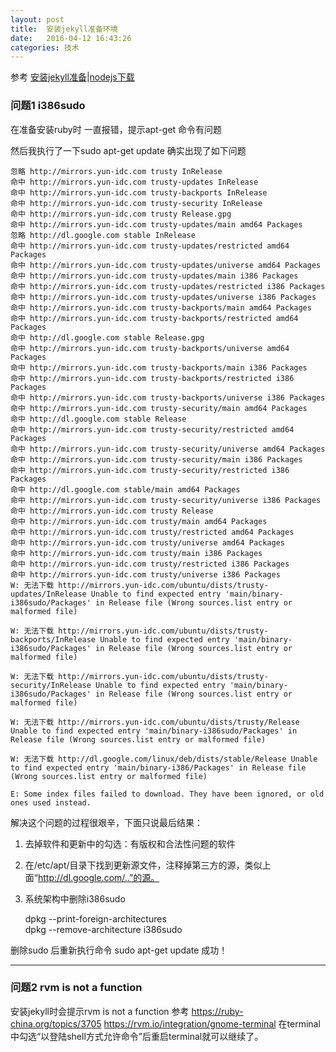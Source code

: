 ```yaml
---
layout: post
title:  安装jekyll准备环境
date:   2016-04-12 16:43:26
categories: 技术
---
```

参考 [安装jekyll准备](http://www.cnblogs.com/ee2213/p/3915243.html?utm_source=tuicool&utm_medium=referral)|[nodejs下载](https://nodejs.org/en/)




### 问题1 i386sudo
在准备安装ruby时 一直报错，提示apt-get 命令有问题

然后我执行了一下sudo apt-get update 确实出现了如下问题

	忽略 http://mirrors.yun-idc.com trusty InRelease
	命中 http://mirrors.yun-idc.com trusty-updates InRelease
	命中 http://mirrors.yun-idc.com trusty-backports InRelease
	命中 http://mirrors.yun-idc.com trusty-security InRelease
	命中 http://mirrors.yun-idc.com trusty Release.gpg
	命中 http://mirrors.yun-idc.com trusty-updates/main amd64 Packages
	忽略 http://dl.google.com stable InRelease
	命中 http://mirrors.yun-idc.com trusty-updates/restricted amd64 Packages
	命中 http://mirrors.yun-idc.com trusty-updates/universe amd64 Packages
	命中 http://mirrors.yun-idc.com trusty-updates/main i386 Packages
	命中 http://mirrors.yun-idc.com trusty-updates/restricted i386 Packages
	命中 http://mirrors.yun-idc.com trusty-updates/universe i386 Packages
	命中 http://mirrors.yun-idc.com trusty-backports/main amd64 Packages
	命中 http://mirrors.yun-idc.com trusty-backports/restricted amd64 Packages
	命中 http://dl.google.com stable Release.gpg
	命中 http://mirrors.yun-idc.com trusty-backports/universe amd64 Packages
	命中 http://mirrors.yun-idc.com trusty-backports/main i386 Packages
	命中 http://mirrors.yun-idc.com trusty-backports/restricted i386 Packages
	命中 http://mirrors.yun-idc.com trusty-backports/universe i386 Packages
	命中 http://mirrors.yun-idc.com trusty-security/main amd64 Packages
	命中 http://dl.google.com stable Release
	命中 http://mirrors.yun-idc.com trusty-security/restricted amd64 Packages
	命中 http://mirrors.yun-idc.com trusty-security/universe amd64 Packages
	命中 http://mirrors.yun-idc.com trusty-security/main i386 Packages
	命中 http://mirrors.yun-idc.com trusty-security/restricted i386 Packages
	命中 http://dl.google.com stable/main amd64 Packages
	命中 http://mirrors.yun-idc.com trusty-security/universe i386 Packages
	命中 http://mirrors.yun-idc.com trusty Release
	命中 http://mirrors.yun-idc.com trusty/main amd64 Packages
	命中 http://mirrors.yun-idc.com trusty/restricted amd64 Packages
	命中 http://mirrors.yun-idc.com trusty/universe amd64 Packages
	命中 http://mirrors.yun-idc.com trusty/main i386 Packages
	命中 http://mirrors.yun-idc.com trusty/restricted i386 Packages
	命中 http://mirrors.yun-idc.com trusty/universe i386 Packages
	W: 无法下载 http://mirrors.yun-idc.com/ubuntu/dists/trusty-updates/InRelease Unable to find expected entry 'main/binary-i386sudo/Packages' in Release file (Wrong sources.list entry or malformed file)

	W: 无法下载 http://mirrors.yun-idc.com/ubuntu/dists/trusty-backports/InRelease Unable to find expected entry 'main/binary-i386sudo/Packages' in Release file (Wrong sources.list entry or malformed file)

	W: 无法下载 http://mirrors.yun-idc.com/ubuntu/dists/trusty-security/InRelease Unable to find expected entry 'main/binary-i386sudo/Packages' in Release file (Wrong sources.list entry or malformed file)

	W: 无法下载 http://mirrors.yun-idc.com/ubuntu/dists/trusty/Release Unable to find expected entry 'main/binary-i386sudo/Packages' in Release file (Wrong sources.list entry or malformed file)

	W: 无法下载 http://dl.google.com/linux/deb/dists/stable/Release Unable to find expected entry 'main/binary-i386/Packages' in Release file (Wrong sources.list entry or malformed file)

	E: Some index files failed to download. They have been ignored, or old ones used instead.

解决这个问题的过程很艰辛，下面只说最后结果：

1. 去掉软件和更新中的勾选：有版权和合法性问题的软件
2. 在/etc/apt/目录下找到更新源文件，注释掉第三方的源，类似上面“http://dl.google.com/..”的源。
3. 系统架构中删除i386sudo

	dpkg --print-foreign-architectures   
	dpkg --remove-architecture i386sudo

删除sudo 后重新执行命令 sudo apt-get update  成功！

------

### 问题2 rvm is not a function

安装jekyll时会提示rvm is not a function
参考 https://ruby-china.org/topics/3705
https://rvm.io/integration/gnome-terminal
在terminal中勾选“以登陆shell方式允许命令”后重启terminal就可以继续了。
